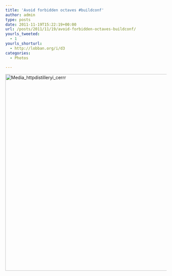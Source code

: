 ```yaml
---
title: 'Avoid forbidden octaves #buildconf'
author: admin
type: posts
date: 2011-11-19T15:22:19+00:00
url: /posts/2011/11/19/avoid-forbidden-octaves-buildconf/
yourls_tweeted:
  - 1
yourls_shorturl:
  - http://lobban.org/i/d3
categories:
  - Photos

---
```

<div class='posterous_autopost'>
  <a href="http://instagr.am/p/U0JuR/"></p> 
  
  <div class='p_embed p_image_embed'>
    <a href="http://getfile7.posterous.com/getfile/files.posterous.com/nonimage/dDnejzbuCcgAczgphpwpybqJzbIeoaAqIDlgxzjEvFBBgmEGqphHGFFtvpad/media_httpdistilleryi_CErrr.jpg.scaled1000.jpg"><img alt="Media_httpdistilleryi_cerrr" height="612" src="http://getfile7.posterous.com/getfile/files.posterous.com/nonimage/dDnejzbuCcgAczgphpwpybqJzbIeoaAqIDlgxzjEvFBBgmEGqphHGFFtvpad/media_httpdistilleryi_CErrr.jpg.scaled1000.jpg" width="612" /></a>
  </div>
  
  <p>
    </a></div>
